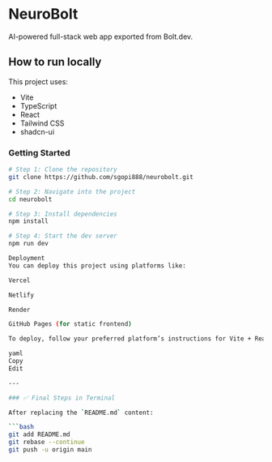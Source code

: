 # NeuroBolt

AI-powered full-stack web app exported from Bolt.dev.

## How to run locally

This project uses:

- Vite
- TypeScript
- React
- Tailwind CSS
- shadcn-ui

### Getting Started

```sh
# Step 1: Clone the repository
git clone https://github.com/sgopi888/neurobolt.git

# Step 2: Navigate into the project
cd neurobolt

# Step 3: Install dependencies
npm install

# Step 4: Start the dev server
npm run dev

Deployment
You can deploy this project using platforms like:

Vercel

Netlify

Render

GitHub Pages (for static frontend)

To deploy, follow your preferred platform’s instructions for Vite + React projects.

yaml
Copy
Edit

---

### ✅ Final Steps in Terminal

After replacing the `README.md` content:

```bash
git add README.md
git rebase --continue
git push -u origin main